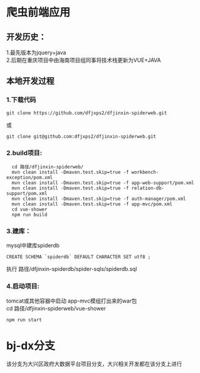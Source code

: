 # 爬虫前端应用  

## 开发历史：  
1.最先版本为jquery+java  
2.后期在重庆项目中由海南项目组同事将技术栈更新为VUE+JAVA  
  
## 本地开发过程  
### 1.下载代码
  ```
  git clone https://github.com/dfjxps2/dfjinxin-spiderweb.git  
  ```
  或  
  ```
  git clone git@github.com:dfjxps2/dfjinxin-spiderweb.git  
  ```
### 2.build项目:  
```
  cd 路径/dfjinxin-spiderweb/  
  mvn clean install -Dmaven.test.skip=true -f workbench-exception/pom.xml    
  mvn clean install -Dmaven.test.skip=true -f app-web-support/pom.xml  
  mvn clean install -Dmaven.test.skip=true -f relation-db-support/pom.xml  
  mvn clean install -Dmaven.test.skip=true -f auth-manager/pom.xml  
  mvn clean install -Dmaven.test.skip=true -f app-mvc/pom.xml  
  cd vue-shower  
  npm run build  
  ```
### 3.建库：  
  mysql中建库spiderdb  
  ```
  CREATE SCHEMA `spiderdb` DEFAULT CHARACTER SET utf8 ;
  ```
  执行 路径/dfjinxin-spiderdb/spider-sqls/spiderdb.sql  
### 4.启动项目:  
  tomcat或其他容器中启动 app-mvc模组打出来的war包  
  cd 路径/dfjinxin-spiderweb/vue-shower  
 ```
 npm run start  
 ```
  
# bj-dx分支  
该分支为大兴区政府大数据平台项目分支，大兴相关开发都在该分支上进行  
